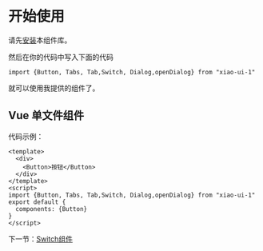 # 开始使用
请先[安装](#/doc/install)本组件库。

然后在你的代码中写入下面的代码

```
import {Button, Tabs, Tab,Switch, Dialog,openDialog} from "xiao-ui-1"
```

就可以使用我提供的组件了。

## Vue 单文件组件

代码示例：

```
<template>
  <div>
    <Button>按钮</Button>
  </div>
</template>
<script>
import {Button, Tabs, Tab,Switch, Dialog,openDialog} from "xiao-ui-1"
export default {
  components: {Button}
}
</script>
```

下一节：[Switch组件](#/doc/switch)